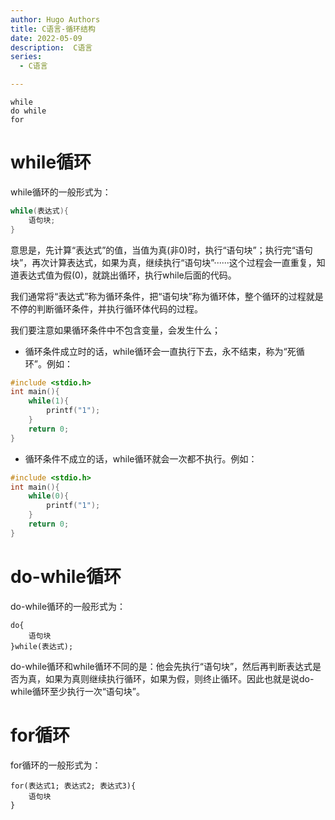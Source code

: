 ```yaml
---
author: Hugo Authors
title: C语言-循环结构
date: 2022-05-09
description:  C语言
series:
  - C语言

---
```

```
while
do while
for
```
<!--more-->

# while循环
while循环的一般形式为：
```c
while(表达式){
    语句块;
}
```
意思是，先计算“表达式”的值，当值为真(非0)时，执行“语句块”；执行完“语句块”，再次计算表达式，如果为真，继续执行“语句块”······这个过程会一直重复，知道表达式值为假(0)，就跳出循环，执行while后面的代码。

我们通常将“表达式”称为循环条件，把“语句块”称为循环体，整个循环的过程就是不停的判断循环条件，并执行循环体代码的过程。

我们要注意如果循环条件中不包含变量，会发生什么；
- 循环条件成立时的话，while循环会一直执行下去，永不结束，称为“死循环”。例如：
```c
#include <stdio.h>
int main(){
    while(1){
        printf("1");
    }
    return 0;
}
```
- 循环条件不成立的话，while循环就会一次都不执行。例如：
```c
#include <stdio.h>
int main(){
    while(0){
        printf("1");
    }
    return 0;
}
```


# do-while循环
do-while循环的一般形式为：
```
do{
    语句块
}while(表达式);
```
do-while循环和while循环不同的是：他会先执行“语句块”，然后再判断表达式是否为真，如果为真则继续执行循环，如果为假，则终止循环。因此也就是说do-while循环至少执行一次“语句块”。


# for循环
for循环的一般形式为：
```
for(表达式1; 表达式2; 表达式3){
    语句块
}